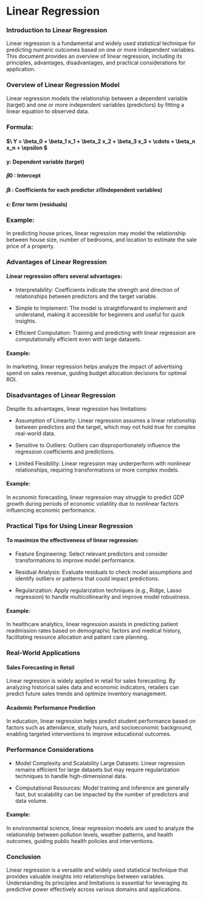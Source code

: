 # Linear Regression

### Introduction to Linear Regression

Linear regression is a fundamental and widely used statistical technique for predicting numeric outcomes based on one or more independent variables. This document provides an overview of linear regression, including its principles, advantages, disadvantages, and practical considerations for application.

### Overview of Linear Regression Model

Linear regression models the relationship between a dependent variable (target) and one or more independent variables (predictors) by fitting a linear equation to observed data.

### Formula:

#### $\ Y = \beta_0 + \beta_1 x_1 + \beta_2 x_2 + \beta_3 x_3 + \cdots + \beta_n x_n + \epsilon \$


#### y: Dependent variable (target)

#### 𝛽0 : Intercept

#### 𝛽i :  Coefficients for each predictor 𝑥𝑖(Independent variables)


#### ϵ: Error term (residuals)


### Example:

In predicting house prices, linear regression may model the relationship between house size, number of bedrooms, and location to estimate the sale price of a property.

### Advantages of Linear Regression

#### Linear regression offers several advantages:

- Interpretability: Coefficients indicate the strength and direction of relationships between predictors and the target variable.

- Simple to Implement: The model is straightforward to implement and understand, making it accessible for beginners and useful for quick insights.

- Efficient Computation: Training and predicting with linear regression are computationally efficient even with large datasets.

#### Example:

In marketing, linear regression helps analyze the impact of advertising spend on sales revenue, guiding budget allocation decisions for optimal ROI.

### Disadvantages of Linear Regression

Despite its advantages, linear regression has limitations:

- Assumption of Linearity: Linear regression assumes a linear relationship between predictors and the target, which may not hold true for complex real-world data.

- Sensitive to Outliers: Outliers can disproportionately influence the regression coefficients and predictions.

- Limited Flexibility: Linear regression may underperform with nonlinear relationships, requiring transformations or more complex models.

#### Example:
In economic forecasting, linear regression may struggle to predict GDP growth during periods of economic volatility due to nonlinear factors influencing economic performance.

### Practical Tips for Using Linear Regression

#### To maximize the effectiveness of linear regression:

- Feature Engineering: Select relevant predictors and consider transformations to improve model performance.

- Residual Analysis: Evaluate residuals to check model assumptions and identify outliers or patterns that could impact predictions.

- Regularization: Apply regularization techniques (e.g., Ridge, Lasso regression) to handle multicollinearity and improve model robustness.

#### Example:

In healthcare analytics, linear regression assists in predicting patient readmission rates based on demographic factors and medical history, facilitating resource allocation and patient care planning.

### Real-World Applications

#### Sales Forecasting in Retail

Linear regression is widely applied in retail for sales forecasting. By analyzing historical sales data and economic indicators, retailers can predict future sales trends and optimize inventory management.

#### Academic Performance Prediction

In education, linear regression helps predict student performance based on factors such as attendance, study hours, and socioeconomic background, enabling targeted interventions to improve educational outcomes.

### Performance Considerations

- Model Complexity and Scalability
Large Datasets: Linear regression remains efficient for large datasets but may require regularization techniques to handle high-dimensional data.

- Computational Resources: Model training and inference are generally fast, but scalability can be impacted by the number of predictors and data volume.

#### Example:
In environmental science, linear regression models are used to analyze the relationship between pollution levels, weather patterns, and health outcomes, guiding public health policies and interventions.

### Conclusion
Linear regression is a versatile and widely used statistical technique that provides valuable insights into relationships between variables. Understanding its principles and limitations is essential for leveraging its predictive power effectively across various domains and applications.






